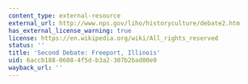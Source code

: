 ```yaml
---
content_type: external-resource
external_url: http://www.nps.gov/liho/historyculture/debate2.htm
has_external_license_warning: true
license: https://en.wikipedia.org/wiki/All_rights_reserved
status: ''
title: 'Second Debate: Freeport, Illinois'
uid: 6accb188-0608-4f5d-b3a2-307b2bad00e9
wayback_url: ''
---
```

